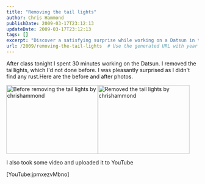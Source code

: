 ```yaml
---
title: "Removing the tail lights"
author: Chris Hammond
publishDate: 2009-03-17T23:12:13
updateDate: 2009-03-17T23:12:13
tags: []
excerpt: "Discover a satisfying surprise while working on a Datsun in this blog post. See before and after photos and a video on YouTube! #Datsun #CarRestoration"
url: /2009/removing-the-tail-lights  # Use the generated URL with year
---
```

<p>After class tonight I spent 30 minutes working on the Datsun. I&#160;removed the taillights, which I'd not done before. I&#160;was pleasantly surprised as I didn't find any rust.Here are the before and after photos.</p> <p><a title="Before removing the tail lights by chrishammond" href="https://www.flickr.com/photos/chammond/3364566424/"><img class="pc_img" height="180" alt="Before removing the tail lights by chrishammond" width="240" src="https://farm4.static.flickr.com/3428/3364566424_4f0559a3e9_m.jpg" /></a><a title="Removed the tail lights by chrishammond" href="https://www.flickr.com/photos/chammond/3363746503/"><img class="pc_img" height="180" alt="Removed the tail lights by chrishammond" width="240" src="https://farm4.static.flickr.com/3471/3363746503_f45346021f_m.jpg" /></a></p> <p>I also took some video and uploaded it to&#160;YouTube</p> <p>[YouTube:jpmxezvMbno]</p>


